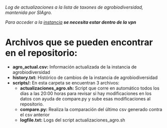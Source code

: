 *Log de actualizaciones a la lista de taxones de agrobiodiversidad, mantenida por SIAgro.*

*Para acceder a la [instancia](http://siagro.conabio.gob.mx:4751/) **se necesita estar dentro de la vpn*** 

# Archivos que se pueden encontrar en el repositorio:
* **agro_actual.csv:**
  Información actualizada de la instancia de agrobiodiversidad
* **history.txt:**
  Histórico de cambios de la instancia de agrobiodiversidad
* **scripts/:**
  En esta carpeta se encuentran 3 archivos: 
  * **actualizaciones_agro.sh:**
    Script que corre en automático todos los días a las 20:00 horas para revisar si hay modificaciones en los datos con ayuda de compare.py y sube esas modificaciones al repositorio.
  * **compare.py:**
    Realiza la comparación del último csv generado contra el csv anterior
  * **logfile.txt:**
    Logs del script actualizaciones_agro.sh


